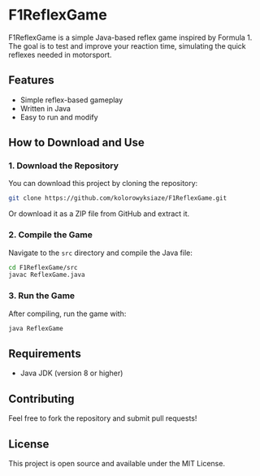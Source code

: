 # F1ReflexGame

F1ReflexGame is a simple Java-based reflex game inspired by Formula 1. The goal is to test and improve your reaction time, simulating the quick reflexes needed in motorsport.

## Features
- Simple reflex-based gameplay
- Written in Java
- Easy to run and modify

## How to Download and Use

### 1. Download the Repository
You can download this project by cloning the repository:

```sh
git clone https://github.com/kolorowyksiaze/F1ReflexGame.git
```

Or download it as a ZIP file from GitHub and extract it.

### 2. Compile the Game
Navigate to the `src` directory and compile the Java file:

```sh
cd F1ReflexGame/src
javac ReflexGame.java
```

### 3. Run the Game
After compiling, run the game with:

```sh
java ReflexGame
```

## Requirements
- Java JDK (version 8 or higher)

## Contributing
Feel free to fork the repository and submit pull requests!

## License
This project is open source and available under the MIT License.
